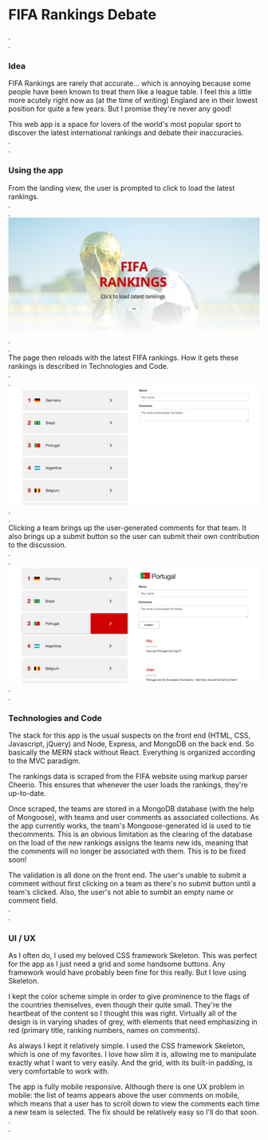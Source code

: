 # FIFA Rankings Debate
.\
.
### Idea

FIFA Rankings are rarely that accurate... which is annoying because some people have been known to treat them like a league table. I feel this a little more acutely right now as (at the time of writing) England are in their lowest position for quite a few years. But I promise they're never any good!

This web app is a space for lovers of the world's most popular sport to discover the latest international rankings and debate their inaccuracies.\
.\
.
### Using the app

From the landing view, the user is prompted to click to load the latest rankings.\
.\
.
![alt text](public/assets/images/homeView.png "Initial view")\
.\
.\
The page then reloads with the latest FIFA rankings. How it gets these rankings is described in Technologies and Code.\
.\
.
![alt text](public/assets/images/teamListView.png "Team list view")\
.\
.\
Clicking a team brings up the user-generated comments for that team. It also brings up a submit button so the user can submit their own contribution to the discussion.\
.\
.
![alt text](public/assets/images/commentsView.png "Comments view")\
.\
.
### Technologies and Code

The stack for this app is the usual suspects on the front end (HTML, CSS, Javascript, jQuery) and Node, Express, and MongoDB on the back end. So basically the MERN stack without React. Everything is organized according to the MVC paradigm.

The rankings data is scraped from the FIFA website using markup parser Cheerio. This ensures that whenever the user loads the rankings, they're up-to-date.

Once scraped, the teams are stored in a MongoDB database (with the help of Mongoose), with teams and user comments as associated collections. As the app currently works, the team's Mongoose-generated id is used to tie thecomments. This is an obvious limitation as the clearing of the database on the load of the new rankings assigns the teams new ids, meaning that the comments will no longer be associated with them. This is to be fixed soon!

The validation is all done on the front end. The user's unable to submit a comment without first clicking on a team as there's no submit button until a team's clicked. Also, the user's not able to sumbit an empty name or comment field.\
.\
.
### UI / UX

As I often do, I used my beloved CSS framework Skeleton. This was perfect for the app as I just need a grid and some handsome buttons. Any framework would have probably been fine for this really. But I love using Skeleton.

I kept the color scheme simple in order to give prominence to the flags of the countries themselves, even though their quite small. They're the heartbeat of the content so I thought this was right. Virtually all of the design is in varying shades of grey, with elements that need emphasizing in red (primary title, ranking numbers, names on comments).

As always I kept it relatively simple. I used the CSS framework Skeleton, which is one of my favorites. I love how slim it is, allowing me to manipulate exactly what I want to very easily. And the grid, with its built-in padding, is very comfortable to work with.

The app is fully mobile responsive. Although there is one UX problem in mobile: the list of teams appears above the user comments on mobile, which means that a user has to scroll down to view the comments each time a new team is selected. The fix should be relatively easy so I'll do that soon.\
.\
.
